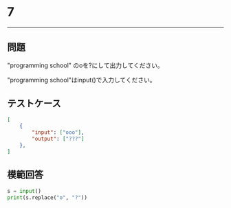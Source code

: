 # 7

---
## 問題

"programming school" のoを?にして出力してください。

"programming school"はinput()で入力してください。
## テストケース

```json
[
	{
		"input": ["ooo"],
		"output": ["???"]
  	},
]
```

## 模範回答
```python
s = input()
print(s.replace("o", "?"))
```